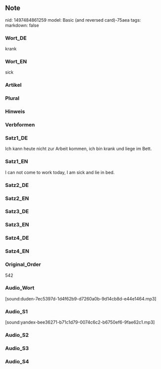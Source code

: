 ## Note
nid: 1497484861259
model: Basic (and reversed card)-75aea
tags: 
markdown: false

### Wort_DE
krank

### Wort_EN
sick

### Artikel


### Plural


### Hinweis


### Verbformen


### Satz1_DE
Ich kann heute nicht zur Arbeit kommen, ich bin krank und liege im Bett.

### Satz1_EN
I can not come to work today, I am sick and lie in bed.

### Satz2_DE


### Satz2_EN


### Satz3_DE


### Satz3_EN


### Satz4_DE


### Satz4_EN


### Original_Order
542

### Audio_Wort
[sound:duden-7ec5397d-1d4f62b9-d7260a0b-9d14cb8d-e44e1464.mp3]

### Audio_S1
[sound:yandex-bee36271-b71c1d79-0074c6c2-b6750ef6-9fae62c1.mp3]

### Audio_S2


### Audio_S3


### Audio_S4

